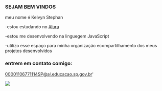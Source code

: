 ### SEJAM BEM VINDOS

meu nome é Kelvyn Stephan

-estou estudando no [Alura](https://www.alra.com.br)

-estou me desenvolvendo na linguegem JavaScript

-utilizo esse espaço para minha organização ecompartilhamento dos meus projetos desenvolvidos

### entrem em contato comigo:

 00001106771114SP@al.educacao.sp.gov.br'



![](https://media1.tenor.com/m/KOMN72qhJ-sAAAAC/haikyuu-hinata.gif)
